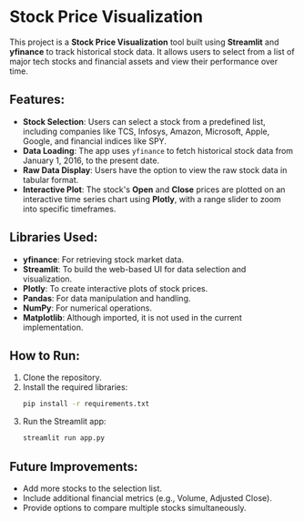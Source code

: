 # Stock Price Visualization

This project is a **Stock Price Visualization** tool built using **Streamlit** and **yfinance** to track historical stock data. It allows users to select from a list of major tech stocks and financial assets and view their performance over time.

## Features:
- **Stock Selection**: Users can select a stock from a predefined list, including companies like TCS, Infosys, Amazon, Microsoft, Apple, Google, and financial indices like SPY.
- **Data Loading**: The app uses `yfinance` to fetch historical stock data from January 1, 2016, to the present date. 
- **Raw Data Display**: Users have the option to view the raw stock data in tabular format.
- **Interactive Plot**: The stock's **Open** and **Close** prices are plotted on an interactive time series chart using **Plotly**, with a range slider to zoom into specific timeframes.

## Libraries Used:
- **yfinance**: For retrieving stock market data.
- **Streamlit**: To build the web-based UI for data selection and visualization.
- **Plotly**: To create interactive plots of stock prices.
- **Pandas**: For data manipulation and handling.
- **NumPy**: For numerical operations.
- **Matplotlib**: Although imported, it is not used in the current implementation.

## How to Run:
1. Clone the repository.
2. Install the required libraries:
   ```bash
   pip install -r requirements.txt
   ```
3. Run the Streamlit app:
   ```bash
   streamlit run app.py
   ```
   
## Future Improvements:
- Add more stocks to the selection list.
- Include additional financial metrics (e.g., Volume, Adjusted Close).
- Provide options to compare multiple stocks simultaneously.
